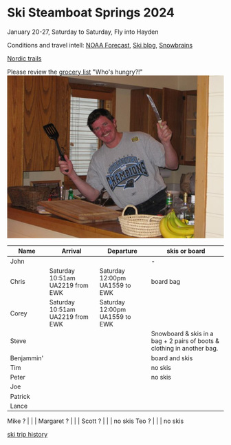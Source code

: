 # Ski Steamboat Springs 2024

January 20-27, Saturday to Saturday,
Fly into Hayden

Conditions and travel intell:
[NOAA Forecast](https://forecast.weather.gov/MapClick.php?lat=40.4827&lon=-106.8289),
[Ski blog](https://www.ski.com/blog/),
[Snowbrains](https://snowbrains.com/)

[Nordic trails](https://www.steamboatpilot.com/news/best-places-to-cross-country-ski-in-steamboat/)

Please review the [grocery list](https://docs.google.com/document/d/1i4ODs6pL9yMEJcBhlv133xWCDkWIRFX0/edit)
"Who's hungry?!"
![Chef Mike!](0903ski_JacksonHole_Mike.jpg)

Name | Arrival | Departure | skis or board
---|---|----|---|
 John |  |  | -
 Chris | Saturday 10:51am UA2219 from EWK | Saturday 12:00pm UA1559 to EWK | board bag
 Corey | Saturday 10:51am UA2219 from EWK | Saturday 12:00pm UA1559 to EWK |
 Steve |  |  | Snowboard & skis in a bag + 2 pairs of boots & clothing in another bag.
 Benjammin' |  |  | board and skis
 Tim |  |  | no skis
 Peter |  |  | no skis
 Joe | | |
 Patrick | | |
 Lance |  |  |

 Mike ? |  |  |
 Margaret ? |  |  |
 Scott ? |  |  | no skis
 Teo ? |  |  | no skis

[ski trip history](ski-trip-history)
